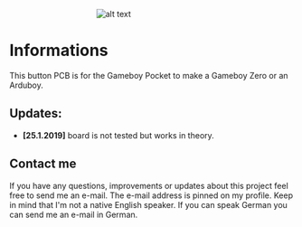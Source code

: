 &emsp;&emsp;&emsp;&emsp;&emsp;&emsp;&emsp;&emsp;&emsp;&emsp;&emsp;![alt text](https://github.com/DerNuntius/Gameboy-Zero-Pocket-Button-PCB/blob/master/images/LOGO%20WEB.png "DerNuntius Logo")
# Informations
This button PCB is for the Gameboy Pocket to make a Gameboy Zero or an Arduboy.

## Updates:
* **[25.1.2019]** board is not tested but works in theory.

## Contact me
If you have any questions, improvements or updates about this project feel free to send me an e-mail. The e-mail address is pinned on my profile. Keep in mind that I'm not a native English speaker. If you can speak German you can send me an e-mail in German. 